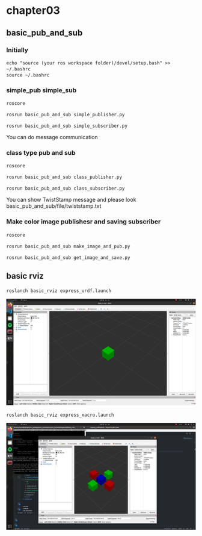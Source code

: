 # chapter03
## basic_pub_and_sub
### Initially
```
echo "source (your ros workspace folder)/devel/setup.bash" >> ~/.bashrc
source ~/.bashrc
```
### simple_pub simple_sub
```
roscore
```
```
rosrun basic_pub_and_sub simple_publisher.py
```
```
rosrun basic_pub_and_sub simple_subscriber.py
```
You can do message communication

### class type pub and sub
```
roscore
```
```
rosrun basic_pub_and_sub class_publisher.py
```
```
rosrun basic_pub_and_sub class_subscriber.py
```
You can show TwistStamp message and please look basic_pub_and_sub/file/twiststamp.txt

### Make color image publishesr and saving subscriber
```
roscore
```
```
rosrun basic_pub_and_sub make_image_and_pub.py
```
```
rosrun basic_pub_and_sub get_image_and_save.py
```





## basic rviz
```
roslanch basic_rviz express_urdf.launch
```
<img src="chapter03/img/image_1.png">

```
roslanch basic_rviz express_xacro.launch
```
<img src="chapter03/img/image_2.png">
